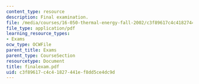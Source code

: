 ```yaml
---
content_type: resource
description: Final examination.
file: /media/courses/16-050-thermal-energy-fall-2002/c3f89617c4c41827441ef8dd5ce4dc9d_finalexam.pdf
file_type: application/pdf
learning_resource_types:
- Exams
ocw_type: OCWFile
parent_title: Exams
parent_type: CourseSection
resourcetype: Document
title: finalexam.pdf
uid: c3f89617-c4c4-1827-441e-f8dd5ce4dc9d
---
```

